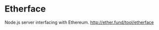 Etherface
==============

Node.js server interfacing with Ethereum. http://ether.fund/tool/etherface